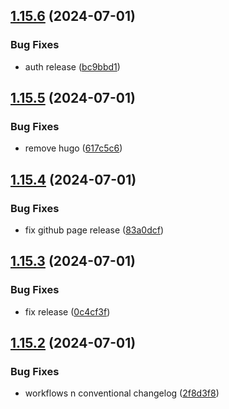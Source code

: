 ## [1.15.6](https://github.com/hattaalfaritzy/hzy-ui/compare/v1.15.5...v1.15.6) (2024-07-01)


### Bug Fixes

* auth release ([bc9bbd1](https://github.com/hattaalfaritzy/hzy-ui/commit/bc9bbd1857316886f3e065e1bc809bc68ae67413))



## [1.15.5](https://github.com/hattaalfaritzy/hzy-ui/compare/v1.15.4...v1.15.5) (2024-07-01)


### Bug Fixes

* remove hugo ([617c5c6](https://github.com/hattaalfaritzy/hzy-ui/commit/617c5c6d4b939a6749cab133459bffcf8517a23d))



## [1.15.4](https://github.com/hattaalfaritzy/hzy-ui/compare/v1.15.3...v1.15.4) (2024-07-01)


### Bug Fixes

* fix github page release ([83a0dcf](https://github.com/hattaalfaritzy/hzy-ui/commit/83a0dcf356e38cf45b4df7ecf7f058fe25541e1f))



## [1.15.3](https://github.com/hattaalfaritzy/hzy-ui/compare/v1.15.2...v1.15.3) (2024-07-01)


### Bug Fixes

* fix release ([0c4cf3f](https://github.com/hattaalfaritzy/hzy-ui/commit/0c4cf3f994bd0005079f55659995e05b8fc3f173))



## [1.15.2](https://github.com/hattaalfaritzy/hzy-ui/compare/v1.15.1...v1.15.2) (2024-07-01)


### Bug Fixes

* workflows n conventional changelog ([2f8d3f8](https://github.com/hattaalfaritzy/hzy-ui/commit/2f8d3f82e14c1e7ec7e92745c716ee114b713c2b))



